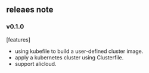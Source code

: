 ## releaes note

### v0.1.0

[features]

* using kubefile to build a user-defined cluster image.
* apply a kubernetes cluster using Clusterfile.
* support alicloud.